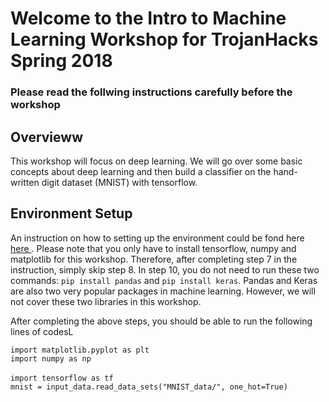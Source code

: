 <h1>Welcome to the Intro to Machine Learning Workshop for TrojanHacks Spring 2018</h1>

<h3>Please read the follwing instructions carefully before the workshop</h3>
<h2>Overvieww</h2>

This workshop will focus on deep learning. We will go over some basic concepts about deep learning and then build a classifier on the hand-written digit dataset (MNIST) with tensorflow.

<h2>Environment Setup</h2>

<p>An instruction on how to setting up the environment could be fond here <a href = "http://caisplusplus.usc.edu/blog/curriculum/environment_setup"> here </a>. Please note that you only have to install tensorflow, numpy and matplotlib for this workshop. Therefore, after completing step 7 in the instruction, simply skip step 8. In step 10, you do not need to run these two commands: <code class="language-bash">pip install pandas</code> and <code class="language-bash">pip install keras</code>. Pandas and Keras are also two very popular packages in machine learning. However, we will not cover these two libraries in this workshop.</p>

<p>After completing the above steps, you should be able to run the following lines of codesL</p>
<code class="language-python">import matplotlib.pyplot as plt</code><br>
<code class="language-python">import numpy as np</code><br>
<br>
<code class="language-python">import tensorflow as tf</code><br>
<code class="language-python">mnist = input_data.read_data_sets("MNIST_data/", one_hot=True)</code><br>